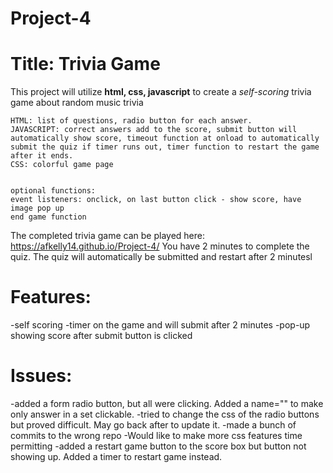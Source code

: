 # Project-4

# Title: Trivia Game

This project will utilize **html, css, javascript** to create a _self-scoring_ trivia game about random music trivia

    HTML: list of questions, radio button for each answer.
    JAVASCRIPT: correct answers add to the score, submit button will automatically show score, timeout function at onload to automatically submit the quiz if timer runs out, timer function to restart the game after it ends.
    CSS: colorful game page


    optional functions:
    event listeners: onclick, on last button click - show score, have image pop up
    end game function

The completed trivia game can be played here: https://afkelly14.github.io/Project-4/
You have 2 minutes to complete the quiz. The quiz will automatically be submitted and restart after 2 minutesl

# Features:

-self scoring
-timer on the game and will submit after 2 minutes
-pop-up showing score after submit button is clicked

# Issues:

-added a form radio button, but all were clicking. Added a name="" to make only answer in a set clickable.
-tried to change the css of the radio buttons but proved difficult. May go back after to update it.
-made a bunch of commits to the wrong repo
-Would like to make more css features time permitting
-added a restart game button to the score box but button not showing up. Added a timer to restart game instead.
